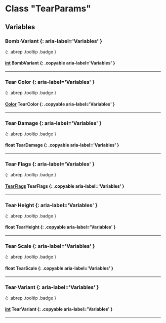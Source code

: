 # Class "TearParams"
## Variables
### Bomb·Variant {: aria-label='Variables' }
[ ](#){: .abrep .tooltip .badge }
#### [int](../enums/BombVariant.html) BombVariant {: .copyable aria-label='Variables' }

___ 
### Tear·Color {: aria-label='Variables' }
[ ](#){: .abrep .tooltip .badge }
#### [Color](Color.html) TearColor  {: .copyable aria-label='Variables' }

___ 
### Tear·Damage {: aria-label='Variables' }
[ ](#){: .abrep .tooltip .badge }
#### float TearDamage  {: .copyable aria-label='Variables' }

___ 
### Tear·Flags {: aria-label='Variables' }
[ ](#){: .abrep .tooltip .badge }
#### [TearFlags](../enums/TearFlags.html) TearFlags  {: .copyable aria-label='Variables' }

___ 
### Tear·Height {: aria-label='Variables' }
[ ](#){: .abrep .tooltip .badge }
#### float TearHeight  {: .copyable aria-label='Variables' }

___ 
### Tear·Scale {: aria-label='Variables' }
[ ](#){: .abrep .tooltip .badge }
#### float TearScale  {: .copyable aria-label='Variables' }

___ 
### Tear·Variant {: aria-label='Variables' }
[ ](#){: .abrep .tooltip .badge }
#### [int](../enums/TearVariant.html) TearVariant {: .copyable aria-label='Variables' }

___ 
